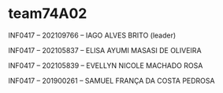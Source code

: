 # team74A02

INF0417 – 202109766 – IAGO ALVES BRITO (leader)

INF0417 – 202105837 – ELISA AYUMI MASASI DE OLIVEIRA

INF0417 – 202105839 – EVELLYN NICOLE MACHADO ROSA

INF0417 – 201900261 – SAMUEL FRANÇA DA COSTA PEDROSA
